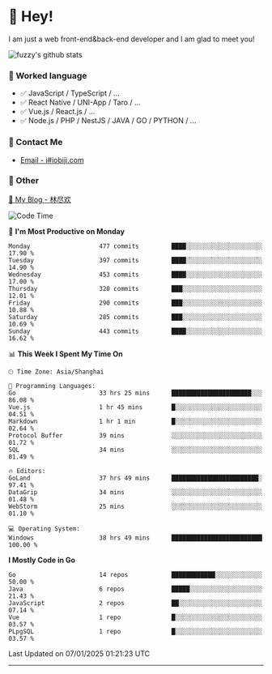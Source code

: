 # 👋 Hey!

I am just a web front-end&back-end developer and I am glad to meet you!

![fuzzy's github stats](https://github-readme-stats.vercel.app/api?username=JaydenForYou&&show_icons=true&&title_color=1abc9c&&icon_color=1abc9c)


### 📝 Worked language

- ✅ JavaScript / TypeScript / ...
- ✅ React Native / UNI-App / Taro / ...
- ✅ Vue.js / React.js / ...
- ✅ Node.js / PHP / NestJS / JAVA / GO / PYTHON / ...

### 📮 Contact Me

- [Email - i#iobiji.com](mailto:i@iobiji.com)


### 🤪 Other

[📌 My Blog - 林尽欢](https://iobiji.com)

<!--START_SECTION:waka-->
![Code Time](http://img.shields.io/badge/Code%20Time-1%2C435%20hrs%2049%20mins-blue)

📅 **I'm Most Productive on Monday** 

```text
Monday                   477 commits         ████░░░░░░░░░░░░░░░░░░░░░   17.90 % 
Tuesday                  397 commits         ████░░░░░░░░░░░░░░░░░░░░░   14.90 % 
Wednesday                453 commits         ████░░░░░░░░░░░░░░░░░░░░░   17.00 % 
Thursday                 320 commits         ███░░░░░░░░░░░░░░░░░░░░░░   12.01 % 
Friday                   290 commits         ███░░░░░░░░░░░░░░░░░░░░░░   10.88 % 
Saturday                 285 commits         ███░░░░░░░░░░░░░░░░░░░░░░   10.69 % 
Sunday                   443 commits         ████░░░░░░░░░░░░░░░░░░░░░   16.62 % 
```


📊 **This Week I Spent My Time On** 

```text
🕑︎ Time Zone: Asia/Shanghai

💬 Programming Languages: 
Go                       33 hrs 25 mins      ██████████████████████░░░   86.08 % 
Vue.js                   1 hr 45 mins        █░░░░░░░░░░░░░░░░░░░░░░░░   04.51 % 
Markdown                 1 hr 1 min          █░░░░░░░░░░░░░░░░░░░░░░░░   02.64 % 
Protocol Buffer          39 mins             ░░░░░░░░░░░░░░░░░░░░░░░░░   01.72 % 
SQL                      34 mins             ░░░░░░░░░░░░░░░░░░░░░░░░░   01.49 % 

🔥 Editors: 
GoLand                   37 hrs 49 mins      ████████████████████████░   97.41 % 
DataGrip                 34 mins             ░░░░░░░░░░░░░░░░░░░░░░░░░   01.48 % 
WebStorm                 25 mins             ░░░░░░░░░░░░░░░░░░░░░░░░░   01.10 % 

💻 Operating System: 
Windows                  38 hrs 49 mins      █████████████████████████   100.00 % 
```

**I Mostly Code in Go** 

```text
Go                       14 repos            ████████████░░░░░░░░░░░░░   50.00 % 
Java                     6 repos             █████░░░░░░░░░░░░░░░░░░░░   21.43 % 
JavaScript               2 repos             ██░░░░░░░░░░░░░░░░░░░░░░░   07.14 % 
Vue                      1 repo              █░░░░░░░░░░░░░░░░░░░░░░░░   03.57 % 
PLpgSQL                  1 repo              █░░░░░░░░░░░░░░░░░░░░░░░░   03.57 % 
```




 Last Updated on 07/01/2025 01:21:23 UTC
<!--END_SECTION:waka-->
---
